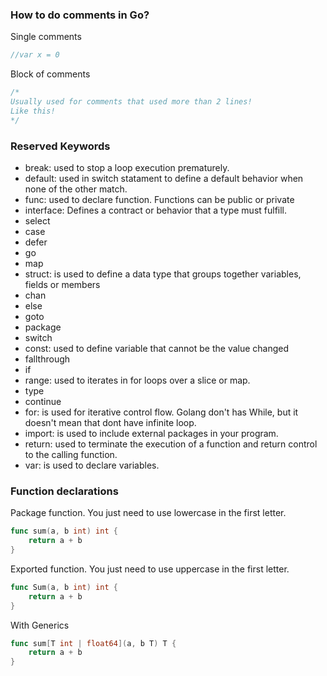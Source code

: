 ### How to do comments in Go?

Single comments
``` Go
//var x = 0
```

Block of comments
``` Go
/* 
Usually used for comments that used more than 2 lines!
Like this!
*/
```

### Reserved Keywords
- break: used to stop a loop execution prematurely.
- default: used in switch statament to define a default behavior when none of the other match. 
- func:  used to declare function. Functions can be public or private
- interface: Defines a contract or behavior that a type must fulfill.
- select
- case 
- defer
- go           
- map          
- struct: is used to define a data type that groups together variables, fields or members
- chan         
- else         
- goto         
- package      
- switch
- const: used to define variable that cannot be the value changed       
- fallthrough  
- if           
- range: used to iterates in for loops over a slice or map.      
- type
- continue     
- for: is used for iterative control flow. Golang don't has While, but it doesn't mean that dont have infinite loop.
- import: is used to include external packages in your program.       
- return: used to terminate the execution of a function and return control to the calling function.
- var: is used to declare variables.

### Function declarations

Package function. You just need to use lowercase in the first letter.
``` Go
func sum(a, b int) int {
	return a + b
}
```
Exported function. You just need to use uppercase in the first letter.
``` Go
func Sum(a, b int) int {
	return a + b
}
```

With Generics
``` Go
func sum[T int | float64](a, b T) T {
	return a + b
}
```